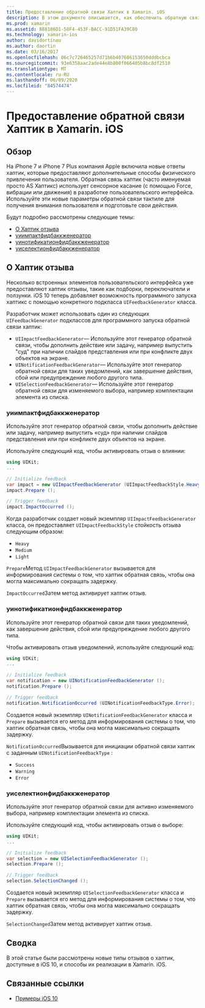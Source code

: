 ```yaml
---
title: Предоставление обратной связи Хаптик в Xamarin. iOS
description: В этом документе описывается, как обеспечить обратную связь хаптик в приложении Xamarin. iOS. В нем обсуждаются Уиимпактфидбаккженератор, Уинотификатионфидбаккженератор и Уиселектионфидбаккженератор.
ms.prod: xamarin
ms.assetid: 888106D1-58F4-453F-BACC-91D51FA39C80
ms.technology: xamarin-ios
author: davidortinau
ms.author: daortin
ms.date: 03/16/2017
ms.openlocfilehash: 86c7c726465257d71b6b407686153650dddbcbca
ms.sourcegitcommit: 93e6358aac2ade44e8b800f066405b8bc8df2510
ms.translationtype: MT
ms.contentlocale: ru-RU
ms.lasthandoff: 06/09/2020
ms.locfileid: "84574474"
---
```

# <a name="providing-haptic-feedback-in-xamarinios"></a>Предоставление обратной связи Хаптик в Xamarin. iOS

<a name="Overview"></a>

## <a name="overview"></a>Обзор

На iPhone 7 и iPhone 7 Plus компания Apple включила новые ответы хаптик, которые предоставляют дополнительные способы физического привлечения пользователя. Обратная связь хаптик (часто именуемая просто AS Хаптикс) использует сенсорное касание (с помощью Force, вибрации или движения) в разработке пользовательского интерфейса. Используйте эти новые параметры обратной связи тактиле для получения внимания пользователя и подготовьте свои действия.

Будут подробно рассмотрены следующие темы:

- [О Хаптик отзыва](#About-Haptic-Feedback)
- [уиимпактфидбаккженератор](#UIImpactFeedbackGenerator)
- [уинотификатионфидбаккженератор](#UINotificationFeedbackGenerator)
- [уиселектионфидбаккженератор](#UISelectionFeedbackGenerator)

<a name="About-Haptic-Feedback"></a>

## <a name="about-haptic-feedback"></a>О Хаптик отзыва

Несколько встроенных элементов пользовательского интерфейса уже предоставляют хаптик отзывы, такие как подборки, переключатели и ползунки. iOS 10 теперь добавляет возможность программного запуска хаптикс с помощью конкретного подкласса `UIFeedbackGenerator` класса.

Разработчик может использовать один из следующих `UIFeedbackGenerator` подклассов для программного запуска обратной связи хаптик:

- `UIImpactFeedbackGenerator`— Используйте этот генератор обратной связи, чтобы дополнить действие или задачу, например выпустить "суд" при наличии слайдов представления или при конфликте двух объектов на экране.
- `UINotificationFeedbackGenerator`— Используйте этот генератор обратной связи для таких уведомлений, как завершение действия, сбой или предупреждение любого другого типа.
- `UISelectionFeedbackGenerator`— Используйте этот генератор обратной связи для изменяемого выбора, например комплектации элемента из списка.

<a name="UIImpactFeedbackGenerator"></a>

### <a name="uiimpactfeedbackgenerator"></a>уиимпактфидбаккженератор

Используйте этот генератор обратной связи, чтобы дополнить действие или задачу, например выпустить «суд» при наличии слайдов представления или при конфликте двух объектов на экране.

Используйте следующий код, чтобы активировать отзыв о влиянии:

```csharp
using UIKit;
...

// Initialize feedback
var impact = new UIImpactFeedbackGenerator (UIImpactFeedbackStyle.Heavy);
impact.Prepare ();

// Trigger feedback
impact.ImpactOccurred ();
```

Когда разработчик создает новый экземпляр `UIImpactFeedbackGenerator` класса, он предоставляет `UIImpactFeedbackStyle` стойкость отзыва следующим образом:

- `Heavy`
- `Medium`
- `Light`

`Prepare`Метод `UIImpactFeedbackGenerator` вызывается для информирования системы о том, что хаптик обратная связь, чтобы она могла максимально сокращать задержку.

`ImpactOccurred`Затем метод активирует хаптик отзыв.

<a name="UINotificationFeedbackGenerator"></a>

### <a name="uinotificationfeedbackgenerator"></a>уинотификатионфидбаккженератор

Используйте этот генератор обратной связи для таких уведомлений, как завершение действия, сбой или предупреждение любого другого типа.

Чтобы активировать отзыв уведомлений, используйте следующий код:

```csharp
using UIKit;
...

// Initialize feedback
var notification = new UINotificationFeedbackGenerator ();
notification.Prepare ();

// Trigger feedback
notification.NotificationOccurred (UINotificationFeedbackType.Error);
```

Создается новый экземпляр `UINotificationFeedbackGenerator` класса и `Prepare` вызывается его метод для информирования системы о том, что хаптик обратная связь, чтобы она могла максимально сокращать задержку.

`NotificationOccurred`Вызывается для инициации обратной связи хаптик с заданным `UINotificationFeedbackType` :

- `Success`
- `Warning`
- `Error`

<a name="UISelectionFeedbackGenerator"></a>

### <a name="uiselectionfeedbackgenerator"></a>уиселектионфидбаккженератор

Используйте этот генератор обратной связи для активно изменяемого выбора, например комплектации элемента из списка.

Используйте следующий код, чтобы активировать отзыв о выборе:

```csharp
using UIKit;
...

// Initialize feedback
var selection = new UISelectionFeedbackGenerator ();
selection.Prepare ();

// Trigger feedback
selection.SelectionChanged ();
```

Создается новый экземпляр `UISelectionFeedbackGenerator` класса и `Prepare` вызывается его метод для информирования системы о том, что хаптик обратная связь, чтобы она могла максимально сокращать задержку.

`SelectionChanged`Затем метод активирует хаптик отзыв.

## <a name="summary"></a>Сводка

В этой статье были рассмотрены новые типы отзывов о хаптик, доступные в iOS 10, и способы их реализации в Xamarin. iOS.

## <a name="related-links"></a>Связанные ссылки

- [Примеры iOS 10](https://docs.microsoft.com/samples/browse/?products=xamarin&term=Xamarin.iOS+iOS10)
